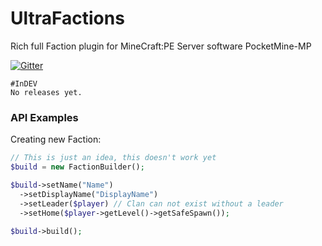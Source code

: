 # UltraFactions
Rich full Faction plugin for MineCraft:PE Server software PocketMine-MP

[![Gitter](https://badges.gitter.im/Join%20Chat.svg)](https://gitter.im/PrimusLV/UltraFactions?utm_source=badge&utm_medium=badge&utm_campaign=pr-badge&utm_content=badge)

```
#InDEV
No releases yet.
```

### API Examples

Creating new Faction:
```php
// This is just an idea, this doesn't work yet
$build = new FactionBuilder();

$build->setName("Name")
  ->setDisplayName("DisplayName")
  ->setLeader($player) // Clan can not exist without a leader
  ->setHome($player->getLevel()->getSafeSpawn());
  
$build->build();
```

